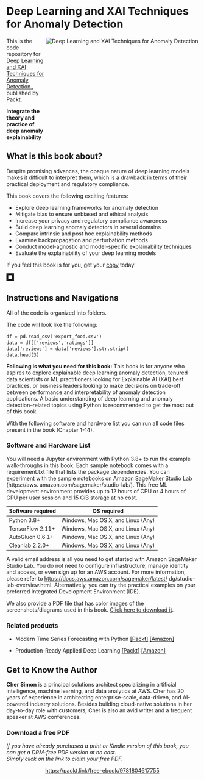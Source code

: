 # Deep Learning and XAI Techniques for Anomaly Detection		

<a href="https://www.packtpub.com/product/deep-learning-and-xai-techniques-for-anomaly-detection/9781804617755?utm_source=github&utm_medium=repository&utm_campaign=9781804617755"><img src="https://static.packt-cdn.com/products/9781804617755/cover/smaller" alt="Deep Learning and XAI Techniques for Anomaly Detection	" height="256px" align="right"></a>

This is the code repository for [Deep Learning and XAI Techniques for Anomaly Detection	](https://www.packtpub.com/product/deep-learning-and-xai-techniques-for-anomaly-detection/9781804617755?utm_source=github&utm_medium=repository&utm_campaign=9781804617755), published by Packt.

**Integrate the theory and practice of deep anomaly explainability**

## What is this book about?
Despite promising advances, the opaque nature of deep learning models makes it difficult to interpret them, which is a drawback in terms of their practical deployment and regulatory compliance.

This book covers the following exciting features: 
* Explore deep learning frameworks for anomaly detection
* Mitigate bias to ensure unbiased and ethical analysis
* Increase your privacy and regulatory compliance awareness
* Build deep learning anomaly detectors in several domains
* Compare intrinsic and post hoc explainability methods
* Examine backpropagation and perturbation methods
* Conduct model-agnostic and model-specific explainability techniques
* Evaluate the explainability of your deep learning models

If you feel this book is for you, get your [copy](https://www.amazon.com/dp/B09NC5XJ6D) today!

<a href="https://www.packtpub.com/?utm_source=github&utm_medium=banner&utm_campaign=GitHubBanner"><img src="https://raw.githubusercontent.com/PacktPublishing/GitHub/master/GitHub.png" 
alt="https://www.packtpub.com/" border="5" /></a>


## Instructions and Navigations
All of the code is organized into folders.

The code will look like the following:
```
df = pd.read_csv('export_food.csv')
data = df[['reviews','ratings']]
data['reviews'] = data['reviews'].str.strip()
data.head(3)
```


**Following is what you need for this book:**
This book is for anyone who aspires to explore explainable deep learning anomaly detection, tenured data scientists or ML practitioners looking for Explainable AI (XAI) best practices, or business leaders looking to make decisions on trade-off between performance and interpretability of anomaly detection applications. A basic understanding of deep learning and anomaly detection–related topics using Python is recommended to get the most out of this book.	

With the following software and hardware list you can run all code files present in the book (Chapter 1-14).

### Software and Hardware List

You will need a Jupyter environment with Python 3.8+ to run the example walk-throughs in this book.
Each sample notebook comes with a requirement.txt file that lists the package dependencies.
You can experiment with the sample notebooks on Amazon SageMaker Studio Lab (https://aws.
amazon.com/sagemaker/studio-lab/). This free ML development environment provides
up to 12 hours of CPU or 4 hours of GPU per user session and 15 GiB storage at no cost.

| Software required                      | OS required                        |
| ------------------------------------   | -----------------------------------|
| Python 3.8+                            | Windows, Mac OS X, and Linux (Any) |                                                            
| TensorFlow 2.11+                       | Windows, Mac OS X, and Linux (Any) |
| AutoGluon 0.6.1+                       | Windows, Mac OS X, and Linux (Any) |
| Cleanlab 2.2.0+                        | Windows, Mac OS X, and Linux (Any) |

A valid email address is all you need to get started with Amazon SageMaker Studio Lab. You do not
need to configure infrastructure, manage identity and access, or even sign up for an AWS account. For
more information, please refer to https://docs.aws.amazon.com/sagemaker/latest/
dg/studio-lab-overview.html. Alternatively, you can try the practical examples on your
preferred Integrated Development Environment (IDE).


We also provide a PDF file that has color images of the screenshots/diagrams used in this book. [Click here to download it](https://packt.link/nWeUY).


### Related products <Other books you may enjoy>
* Modern Time Series Forecasting with Python [[Packt]](https://www.packtpub.com/product/modern-time-series-forecasting-with-python/9781803246802) [[Amazon]](https://www.amazon.com/dp/1803246804)

* Production-Ready Applied Deep Learning [[Packt]](https://www.packtpub.com/product/production-ready-applied-deep-learning/9781803243665) [[Amazon]](https://www.amazon.com/dp/180324366X)

## Get to Know the Author
**Cher Simon**
is a principal solutions architect specializing in artificial intelligence, machine learning,
and data analytics at AWS. Cher has 20 years of experience in architecting enterprise-scale, data-driven,
and AI-powered industry solutions. Besides building cloud-native solutions in her day-to-day role
with customers, Cher is also an avid writer and a frequent speaker at AWS conferences.

### Download a free PDF

 <i>If you have already purchased a print or Kindle version of this book, you can get a DRM-free PDF version at no cost.<br>Simply click on the link to claim your free PDF.</i>
<p align="center"> <a href="https://packt.link/free-ebook/9781804617755">https://packt.link/free-ebook/9781804617755 </a> </p>
